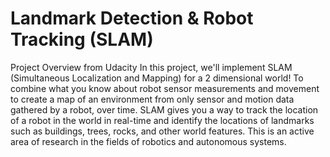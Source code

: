 # Landmark Detection & Robot Tracking (SLAM)
Project Overview from Udacity
In this project, we'll implement SLAM (Simultaneous Localization and Mapping) for a 2 dimensional world! To combine what you know about robot sensor measurements and movement to create a map of an environment from only sensor and motion data gathered by a robot, over time. SLAM gives you a way to track the location of a robot in the world in real-time and identify the locations of landmarks such as buildings, trees, rocks, and other world features. This is an active area of research in the fields of robotics and autonomous systems.
